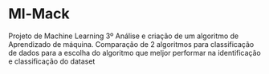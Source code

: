 # Ml-Mack
Projeto de Machine Learning 3º
Análise e criação de um algoritmo de Aprendizado de máquina.
Comparação de 2 algoritmos para classificação de dados para a escolha do algoritmo que meljor performar na identificação e classificação do dataset
